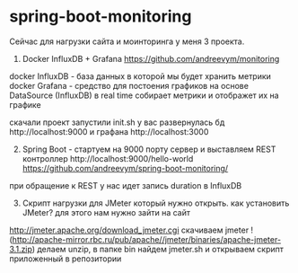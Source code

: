 # spring-boot-monitoring

Сейчас для нагрузки сайта и моинторинга у меня 3 проекта.

1) Docker InfluxDB + Grafana
https://github.com/andreevym/monitoring

docker InfluxDB - база данных в которой мы будет хранить метрики
docker Grafana - средство для постоения графиков на основе DataSource (InfluxDB)
в real time собирает метрики и отображет их на графике

скачали проект запустили init.sh у вас развернулась бд http://localhost:9000 и графана http://localhost:3000

2) Spring Boot - стартуем на 9000 порту сервер и выставляем REST контроллер http://localhost:9000/hello-world
https://github.com/andreevym/spring-boot-monitoring/

при обращение к REST у нас идет запись duration в InfluxDB

3) Скрипт нагрузки для JMeter который нужно открыть.
как установить JMeter? для этого нам нужно зайти на сайт 

http://jmeter.apache.org/download_jmeter.cgi
скачиваем jmeter !(http://apache-mirror.rbc.ru/pub/apache//jmeter/binaries/apache-jmeter-3.1.zip)
делаем unzip,
в папке bin найдем jmeter.sh
и открываем скрипт приложенный в репозитории
